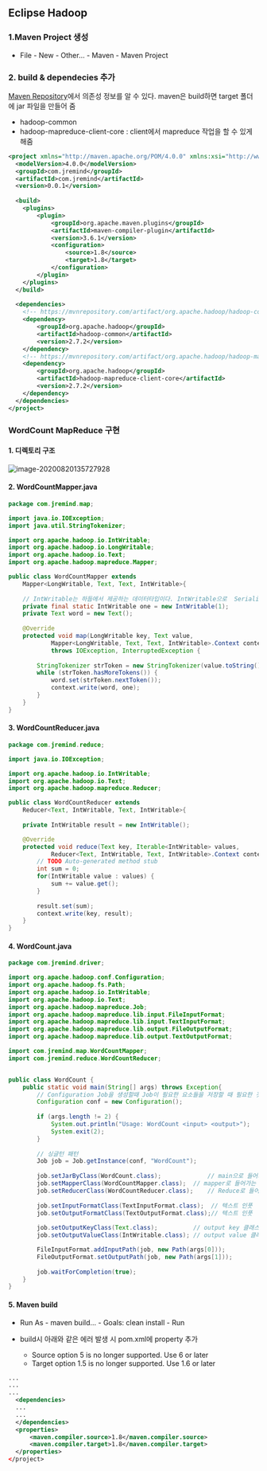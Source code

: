 ## Eclipse Hadoop

### 1.Maven Project 생성

- File - New - Other... - Maven - Maven Project

### 2. build & dependecies 추가

[Maven Repository](https://mvnrepository.com/)에서 의존성 정보를 알 수 있다. maven은 build하면 target 폴더에 jar 파일을 만들어 줌

- hadoop-common
- hadoop-mapreduce-client-core : client에서 mapreduce 작업을 할 수 있게 해줌

```xml
<project xmlns="http://maven.apache.org/POM/4.0.0" xmlns:xsi="http://www.w3.org/2001/XMLSchema-instance" xsi:schemaLocation="http://maven.apache.org/POM/4.0.0 https://maven.apache.org/xsd/maven-4.0.0.xsd">
  <modelVersion>4.0.0</modelVersion>
  <groupId>com.jremind</groupId>
  <artifactId>com.jremind</artifactId>
  <version>0.0.1</version>
  
  <build>
  	<plugins>
  		<plugin>
  			<groupId>org.apache.maven.plugins</groupId>
  			<artifactId>maven-compiler-plugin</artifactId>
  			<version>3.6.1</version>
  			<configuration>
  				<source>1.8</source>
  				<target>1.8</target>
  			</configuration>
  		</plugin>
  	</plugins>
  </build>
  
  <dependencies>
  	<!-- https://mvnrepository.com/artifact/org.apache.hadoop/hadoop-common -->
	<dependency>
	    <groupId>org.apache.hadoop</groupId>
	    <artifactId>hadoop-common</artifactId>
	    <version>2.7.2</version>
	</dependency>
	<!-- https://mvnrepository.com/artifact/org.apache.hadoop/hadoop-mapreduce-client-core -->
	<dependency>
	    <groupId>org.apache.hadoop</groupId>
	    <artifactId>hadoop-mapreduce-client-core</artifactId>
	    <version>2.7.2</version>
	</dependency>
  </dependencies>
</project>
```



### WordCount MapReduce 구현

#### 1. 디렉토리 구조

![image-20200820135727928](C:\Users\BIT\AppData\Roaming\Typora\typora-user-images\image-20200820135727928.png)

#### 2. WordCountMapper.java

```java
package com.jremind.map;

import java.io.IOException;
import java.util.StringTokenizer;

import org.apache.hadoop.io.IntWritable;
import org.apache.hadoop.io.LongWritable;
import org.apache.hadoop.io.Text;
import org.apache.hadoop.mapreduce.Mapper;

public class WordCountMapper extends 
	Mapper<LongWritable, Text, Text, IntWritable>{
	
	// IntWritable는 하둡에서 제공하는 데이터타입이다. IntWritable으로  Serialize를 제공한다.
	private final static IntWritable one = new IntWritable(1);
	private Text word = new Text();
	
	@Override
	protected void map(LongWritable key, Text value, 
			Mapper<LongWritable, Text, Text, IntWritable>.Context context)
			throws IOException, InterruptedException {
		
		StringTokenizer strToken = new StringTokenizer(value.toString());
		while (strToken.hasMoreTokens()) {
			word.set(strToken.nextToken());
			context.write(word, one);
		}
	}
}
```

#### 3. WordCountReducer.java

```java
package com.jremind.reduce;

import java.io.IOException;

import org.apache.hadoop.io.IntWritable;
import org.apache.hadoop.io.Text;
import org.apache.hadoop.mapreduce.Reducer;

public class WordCountReducer extends 
	Reducer<Text, IntWritable, Text, IntWritable>{
	
	private IntWritable result = new IntWritable();

	@Override
	protected void reduce(Text key, Iterable<IntWritable> values,
			Reducer<Text, IntWritable, Text, IntWritable>.Context context) throws IOException, InterruptedException {
		// TODO Auto-generated method stub
		int sum = 0;
		for(IntWritable value : values) {
			sum += value.get();
		}
		
		result.set(sum);
		context.write(key, result);
	}
}
```

#### 4. WordCount.java

```java
package com.jremind.driver;

import org.apache.hadoop.conf.Configuration;
import org.apache.hadoop.fs.Path;
import org.apache.hadoop.io.IntWritable;
import org.apache.hadoop.io.Text;
import org.apache.hadoop.mapreduce.Job;
import org.apache.hadoop.mapreduce.lib.input.FileInputFormat;
import org.apache.hadoop.mapreduce.lib.input.TextInputFormat;
import org.apache.hadoop.mapreduce.lib.output.FileOutputFormat;
import org.apache.hadoop.mapreduce.lib.output.TextOutputFormat;

import com.jremind.map.WordCountMapper;
import com.jremind.reduce.WordCountReducer;


public class WordCount {
	public static void main(String[] args) throws Exception{
		// Configuration Job을 생성할때 Job이 필요한 요소들을 저장할 때 필요한 것들을 저쟁해놓음
		Configuration conf = new Configuration();
		
		if (args.length != 2) {
			System.out.println("Usage: WordCount <input> <output>");
			System.exit(2);
		}
		
		// 싱글턴 패턴
		Job job = Job.getInstance(conf, "WordCount");
		
		job.setJarByClass(WordCount.class);				// main으로 들어가는 클래스
		job.setMapperClass(WordCountMapper.class); 	// mapper로 들어가는 클래스
		job.setReducerClass(WordCountReducer.class); 	// Reduce로 들어가는 클래스
		
		job.setInputFormatClass(TextInputFormat.class);	 // 텍스트 인풋
		job.setOutputFormatClass(TextOutputFormat.class);// 텍스트 인풋
		
		job.setOutputKeyClass(Text.class);			// output key 클래스는 Text
		job.setOutputValueClass(IntWritable.class); // output value 클래스는 숫자

		FileInputFormat.addInputPath(job, new Path(args[0]));
		FileOutputFormat.setOutputPath(job, new Path(args[1]));
		
		job.waitForCompletion(true);
	}
}
```

#### 5. Maven build

- Run As - maven build... - Goals: clean install - Run

- build시 아래와 같은 에러 발생 시 pom.xml에 property 추가
  - Source option 5 is no longer supported. Use 6 or later
  - Target option 1.5 is no longer supported. Use 1.6 or later

```xml
...
...
...
  <dependencies>
  ...
  ...
  </dependencies>
  <properties>
      <maven.compiler.source>1.8</maven.compiler.source>
      <maven.compiler.target>1.8</maven.compiler.target>
  </properties>
</project>
```

